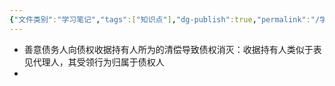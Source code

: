 ```yaml
---
{"文件类别":"学习笔记","tags":["知识点"],"dg-publish":true,"permalink":"/学习笔记/知识点/债权收据持有人规则/","dgPassFrontmatter":true,"noteIcon":""}
---
```


- 善意债务人向债权收据持有人所为的清偿导致债权消灭：收据持有人类似于表见代理人，其受领行为归属于债权人
- 